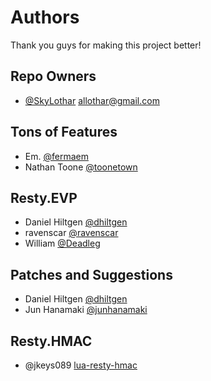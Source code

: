 # Authors
Thank you guys for making this project better!

## Repo Owners
 - [@SkyLothar](https://github.com/skylothar) <allothar@gmail.com>

## Tons of Features
 - Em. [@fermaem](https://github.com/fermaem)
 - Nathan Toone [@toonetown](https://github.com/toonetown)

## Resty.EVP
 - Daniel Hiltgen [@dhiltgen](https://github.com/dhiltgen)
 - ravenscar [@ravenscar](https://github.com/ravenscar)
 - William [@Deadleg](https://github.com/Deadleg)

## Patches and Suggestions
 - Daniel Hiltgen [@dhiltgen](https://github.com/dhiltgen)
 - Jun Hanamaki [@junhanamaki](https://github.com/junhanamaki)

## Resty.HMAC
  - @jkeys089 [lua-resty-hmac](https://github.com/jkeys089/lua-resty-hmac)
